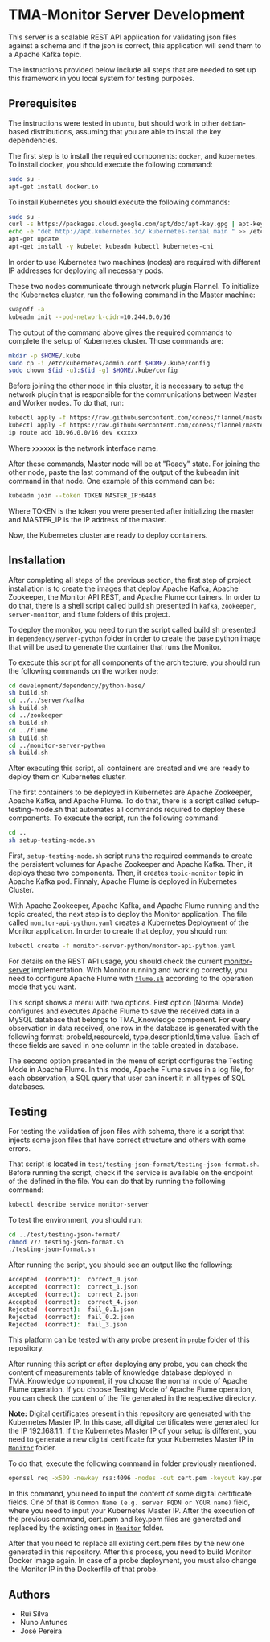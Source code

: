 

# TMA-Monitor Server Development

This server is a scalable REST API application for validating json files against a schema and if the json is correct, this application will send them to a Apache Kafka topic.

The instructions provided below include all steps that are needed to set up this framework in you local system for testing purposes.

## Prerequisites
The instructions were tested in `ubuntu`, but should work in other `debian`-based distributions, assuming that you are able to install the key dependencies.

The first step is to install the required components: `docker`, and `kubernetes`.
To install docker, you should execute the following command:
```sh
sudo su -
apt-get install docker.io
```
To install Kubernetes you should execute the following commands:

```sh
sudo su -
curl -s https://packages.cloud.google.com/apt/doc/apt-key.gpg | apt-key add 
echo -e "deb http://apt.kubernetes.io/ kubernetes-xenial main " >> /etc/apt/sources.list.d/kubernetes.list
apt-get update
apt-get install -y kubelet kubeadm kubectl kubernetes-cni
```

In order to use Kubernetes two machines (nodes) are required with different IP addresses for deploying all necessary pods.

These two nodes communicate through network plugin Flannel.
To initialize the Kubernetes cluster, run the following command in the Master machine:

```sh
swapoff -a
kubeadm init --pod-network-cidr=10.244.0.0/16
```

The output of the command above gives the required commands to complete the setup of Kubernetes cluster. Those commands are:

```sh
mkdir -p $HOME/.kube
sudo cp -i /etc/kubernetes/admin.conf $HOME/.kube/config
sudo chown $(id -u):$(id -g) $HOME/.kube/config
```


Before joining the other node in this cluster, it is necessary to setup the network plugin that is responsible for the communications between Master and Worker nodes.
To do that, run:

```sh
kubectl apply -f https://raw.githubusercontent.com/coreos/flannel/master/Documentation/kube-flannel.yml
kubectl apply -f https://raw.githubusercontent.com/coreos/flannel/master/Documentation/k8s-manifests/kube-flannel-rbac.yml
ip route add 10.96.0.0/16 dev xxxxxx
```

Where xxxxxx is the network interface name.

After these commands, Master node will be at "Ready" state. For joining the other node, paste the last command of the output of the kubeadm init command in that node. One example of this command can be:
```sh
kubeadm join --token TOKEN MASTER_IP:6443
```

Where TOKEN is the token you were presented after initializing the master and MASTER_IP is the IP address of the master.

Now, the Kubernetes cluster are ready to deploy containers.



## Installation


After completing all steps of the previous section, the first step of project installation is to create the images that deploy Apache Kafka, Apache Zookeeper, the Monitor API REST, and Apache Flume containers. In order to do that, there is a shell script called build.sh presented in `kafka`, `zookeeper`, `server-monitor`, and `flume` folders of this project.

To deploy the monitor, you need to run the script called build.sh presented in `dependency/server-python` folder in order to create the base python image that will be used to generate the container that runs the Monitor.

To execute this script for all components of the architecture, you should run the following commands on the worker node:

```sh
cd development/dependency/python-base/
sh build.sh
cd ../../server/kafka
sh build.sh
cd ../zookeeper
sh build.sh
cd ../flume
sh build.sh
cd ../monitor-server-python
sh build.sh
```

After executing this script, all containers are created and we are ready to deploy them on Kubernetes cluster.

The first containers to be deployed in Kubernetes are Apache Zookeeper, Apache Kafka, and Apache Flume. To do that, there is a script called setup-testing-mode.sh that automates all commands required to deploy these components. To execute the script, run the following command:

```sh
cd ..
sh setup-testing-mode.sh
```

First, `setup-testing-mode.sh` script runs the required commands to create the persistent volumes for Apache Zookeeper and Apache Kafka. Then, it deploys these two components. Then, it creates `topic-monitor` topic in Apache Kafka pod. Finnaly, Apache Flume is deployed in Kubernetes Cluster.

With Apache Zookeeper, Apache Kafka, and Apache Flume running and the topic created, the next step is to deploy the Monitor application. The file called `monitor-api-python.yaml` creates a Kubernetes Deployment of the Monitor application. In order to create that deploy, you should run:
```sh
kubectl create -f monitor-server-python/monitor-api-python.yaml
``` 


For details on the REST API usage, you should check the current [monitor-server](monitor-server-python) implementation.
With Monitor running and working correctly, you need to configure Apache Flume with [`flume.sh`](https://github.com/eubr-atmosphere/tma-framework-m/blob/master/development/server/flume/flume.sh) according to the operation mode that you want.

This script shows a menu with two options. First option (Normal Mode) configures and executes Apache Flume to save the received data in a MySQL database that belongs to TMA_Knowledge component.
For every observation in data received, one row in the database is generated with the following format:
probeId,resourceId, type,descriptionId,time,value. Each of these fields are saved in one column in the table created in database.

The second option  presented in the menu of script configures the Testing Mode in Apache Flume. In this mode, Apache Flume saves in a log file, for each observation, a SQL query that user can insert it in all types of SQL databases.

## Testing

For testing the validation of json files with schema, there is a script that injects some json files that have correct structure and others with some errors.

That script is located in `test/testing-json-format/testing-json-format.sh`.
Before running the script, check if the service is available on the endpoint of the defined in the file. You can do that by running the following command: 
```sh
kubectl describe service monitor-server
``` 
To test the environment, you should run:

```sh
cd ../test/testing-json-format/
chmod 777 testing-json-format.sh
./testing-json-format.sh
``` 

After running the script, you should see an output like the following:
```sh
Accepted  (correct):  correct_0.json
Accepted  (correct):  correct_1.json
Accepted  (correct):  correct_2.json
Accepted  (correct):  correct_4.json
Rejected  (correct):  fail_0.1.json
Rejected  (correct):  fail_0.2.json
Rejected  (correct):  fail_3.json
``` 
This platform can be tested with any probe present in [`probe`](https://github.com/eubr-atmosphere/tma-framework-m/tree/master/development/probes) folder of this repository. 

After running this script or after deploying any probe, you can check the content of measurements table of knowledge database deployed in TMA_Knowledge component, if you choose the normal mode of Apache Flume operation. If you choose Testing Mode of Apache Flume operation, you can check the content of the file generated in the respective directory.

**Note:** Digital certificates present in this repository are generated with the Kubernetes Master IP. In this case, all digital certificates were generated for the IP 192.168.1.1. If the Kubernetes Master IP of your setup is different, you need to generate a new digital certificate for your Kubernetes Master IP in [`Monitor`](https://github.com/eubr-atmosphere/tma-framework-m/tree/master/development/server/monitor-server-python/monitor-api-python) folder.

To do that, execute the following command in folder previously mentioned.
```sh
openssl req -x509 -newkey rsa:4096 -nodes -out cert.pem -keyout key.pem -days 365
``` 
In this command, you need to input the content of some digital certificate fields. One of that is  `Common Name (e.g. server FQDN or YOUR name)` field, where you need to input your Kubernetes Master IP.
After the execution of the previous command, cert.pem and key.pem files are generated and replaced by the existing ones in [`Monitor`](https://github.com/eubr-atmosphere/tma-framework-m/tree/master/development/server/monitor-server-python/monitor-api-python) folder.

After that you need to replace all existing cert.pem files by the new one generated in this repository. After this process, you need to build Monitor Docker image again.
In case of a probe deployment, you must also change the Monitor IP in the Dockerfile of that probe.

## Authors
* Rui Silva
* Nuno Antunes
* José Pereira

